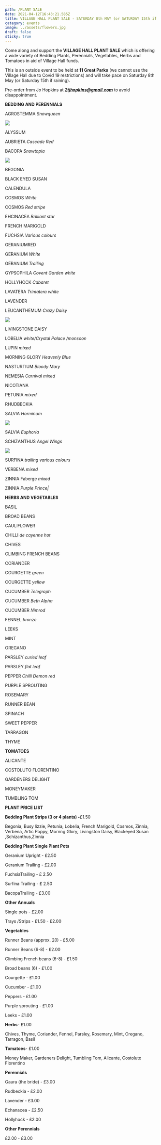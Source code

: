 ```yaml
---
path: /PLANT SALE
date: 2021-04-12T16:43:21.585Z
title: VILLAGE HALL PLANT SALE - SATURDAY 8th MAY (or SATURDAY 15th if raining)
category: events
image: ../assets/flowers.jpg
draft: false
sticky: true
---
```

Come along and support the **VILLAGE HALL PLANT SALE** which is offering a wide variety of Bedding Plants, Perennials, Vegetables, Herbs and Tomatoes in aid of Village Hall funds.  

This is an outside event to be held at **11 Great Parks** (we cannot use the Village Hall due to Covid 19 restrictions) and will take pace on Saturday 8th May (or Saturday 15th if raining). 

Pre-order from Jo Hopkins at ***2tjhopkins@gmail.com*** to avoid disappointment.

**BEDDING AND PERENNIALS**

AGROSTEMMA *Snowqueen* 

![](../assets/agrostemma.png)

ALYSSUM

AUBRIETA *Cascade Red*

BACOPA *Snowtopia* 

![](../assets/abunda-colossal-white.png)

BEGONIA

BLACK EYED SUSAN

CALENDULA

COSMOS *White*

COSMOS *Red stripe*

EHCINACEA *Brilliant star*

FRENCH MARIGOLD

FUCHSIA *Various colours*

GERANIUMRED

GERANIUM *White*

GERANIUM *Trailing*

GYPSOPHILA *Covent Garden white*

HOLLYHOCK *Cabaret*

LAVATERA *Trimatera white*

LAVENDER

LEUCANTHEMUM *Crazy Daisy* 

![](../assets/leucancathemum.png)

LIVINGSTONE DAISY

LOBELIA *white/Crystal Palace /monsoon*

LUPIN *mixed*

MORNING GLORY *Heavenly Blue*

NASTURTIUM *Bloody Mary*

NEMESIA *Carnival mixed*

NICOTIANA

PETUNIA *mixed*

RHUDBECKIA

SALVIA *Horminum* 

![](../assets/salvia_bumbleberry_bloom_16713optimized.jpg)

SALVIA *Euphoria* 

SCHIZANTHUS *Angel Wings*  

![](../assets/schizanthus.png)

SURFINA *trailing various colours*

VERBENA *mixed*

ZINNIA Faberge *mixed*

ZINNIA *Purple Prince|*

**HERBS AND VEGETABLES**

BASIL

BROAD BEANS

CAULIFLOWER

CHILLI *de cayenne hot*

CHIVES

CLIMBING FRENCH BEANS

CORIANDER

COURGETTE *green*

COURGETTE *yellow*

CUCUMBER *Telegraph*

CUCUMBER *Beth Alpha*

CUCUMBER *Nimrod*

FENNEL *bronze*

LEEKS

MINT

OREGANO

PARSLEY *curled leaf*

PARSLEY *flat leaf*

PEPPER *Chilli Demon red*

PURPLE SPROUTING

ROSEMARY

RUNNER BEAN

SPINACH

SWEET PEPPER

TARRAGON

THYME

**TOMATOES** 

ALICANTE 

COSTOLUTO FLORENTINO

GARDENERS DELIGHT 

MONEYMAKER

TUMBLING TOM

**PLANT PRICE LIST**

**Bedding Plant Strips (3 or 4 plants) -**£1.50

Begonia, Busy lizzie, Petunia, Lobelia, French Marigold, Cosmos, Zinnia, Verbena, Artic Poppy, Mornng Glory, Livingston Daisy, Blackeyed Susan ,Schizanthus,Zinnia

**Bedding Plant Single Plant Pots**

Geranium Upright - £2.50

Geranium Trailing - £2.00

FuchsiaTrailing - £ 2.50

Surfina Trailing - £ 2.50

BacopaTrailing - £3.00

**Other Annuals**

Single pots - £2.00

Trays /Strips - £1.50 - £2.00

**Vegetables**

Runner Beans (approx. 20) - £5.00

Runner Beans (6-8) - £2.00

Climbing French beans (6-8) - £1.50

Broad beans (6) - £1.00

Courgette - £1.00

Cucumber - £1.00

Peppers - £1.00

Purple sprouting - £1.00

Leeks - £1.00

**Herbs**- £1.00

Chives, Thyme, Coriander, Fennel, Parsley, Rosemary, Mint, Oregano, Tarragon, Basil

**Tomatoes**- £1.00

Money Maker, Gardeners Delight, Tumbling Tom, Alicante, Costoluto Florentino

**Perennials**

Gaura (the bride) - £3.00

Rudbeckia - £2.00

Lavender - £3.00

Echanacea - £2.50

Hollyhock - £2.00

**Other Perennials**

£2.00 - £3.00